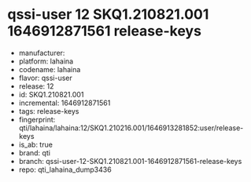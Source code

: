 # qssi-user 12 SKQ1.210821.001 1646912871561 release-keys
- manufacturer: 
- platform: lahaina
- codename: lahaina
- flavor: qssi-user
- release: 12
- id: SKQ1.210821.001
- incremental: 1646912871561
- tags: release-keys
- fingerprint: qti/lahaina/lahaina:12/SKQ1.210216.001/1646913281852:user/release-keys
- is_ab: true
- brand: qti
- branch: qssi-user-12-SKQ1.210821.001-1646912871561-release-keys
- repo: qti_lahaina_dump3436
